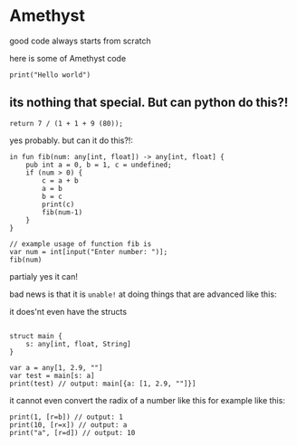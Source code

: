 Amethyst
===

good code always starts from scratch


here is some of Amethyst code

```amethyst
print("Hello world")
```

its nothing that special. But can python do this?!
---
````
return 7 / (1 + 1 + 9 (80));
````
yes probably. but can it do this?!:
```
in fun fib(num: any[int, float]) -> any[int, float] {
    pub int a = 0, b = 1, c = undefined;
    if (num > 0) {
        c = a + b
        a = b
        b = c
        print(c)
        fib(num-1)
    }
}

// example usage of function fib is
var num = int[input("Enter number: ")];
fib(num)
```

partialy yes it can!

bad news is that it is `unable!` at doing things that are advanced like this:

it does'nt even have the structs

```

struct main {
    s: any[int, float, String]
}

var a = any[1, 2.9, ""]
var test = main[s: a]
print(test) // output: main[{a: [1, 2.9, ""]}]
```

it cannot even convert the radix of a number like this for example like this:

```
print(1, [r=b]) // output: 1
print(10, [r=x]) // output: a
print("a", [r=d]) // output: 10
```